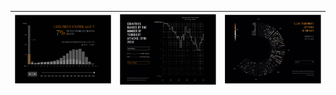 | <img src="./assets/humans_img.png" width="100%"> | <img src="./assets/highlow_img.png" width="100%"> | <img src="./assets/circle_img.png" width="100%"> |
| :---:   | :---: | :---: |
